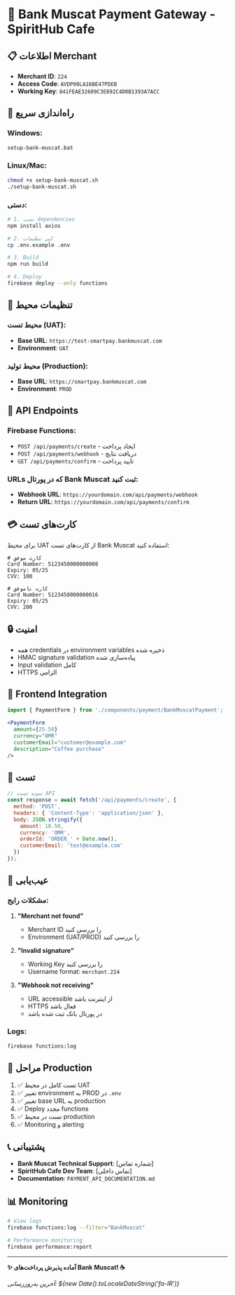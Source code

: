 # 🏦 Bank Muscat Payment Gateway - SpiritHub Cafe

## 📋 اطلاعات Merchant

- **Merchant ID**: `224`
- **Access Code**: `AVDP00LA16BE47PDEB`
- **Working Key**: `841FEAE32609C3E892C4D0B1393A7ACC`

## 🚀 راه‌اندازی سریع

### Windows:
```bash
setup-bank-muscat.bat
```

### Linux/Mac:
```bash
chmod +x setup-bank-muscat.sh
./setup-bank-muscat.sh
```

### دستی:
```bash
# 1. نصب dependencies
npm install axios

# 2. کپی تنظیمات
cp .env.example .env

# 3. Build
npm run build

# 4. Deploy
firebase deploy --only functions
```

## 🔧 تنظیمات محیط

### محیط تست (UAT):
- **Base URL**: `https://test-smartpay.bankmuscat.com`
- **Environment**: `UAT`

### محیط تولید (Production):
- **Base URL**: `https://smartpay.bankmuscat.com`
- **Environment**: `PROD`

## 📡 API Endpoints

### Firebase Functions:
- `POST /api/payments/create` - ایجاد پرداخت
- `POST /api/payments/webhook` - دریافت نتایج
- `GET /api/payments/confirm` - تایید پرداخت

### URLs که در پورتال Bank Muscat ثبت کنید:
- **Webhook URL**: `https://yourdomain.com/api/payments/webhook`
- **Return URL**: `https://yourdomain.com/api/payments/confirm`

## 💳 کارت‌های تست

برای محیط UAT از کارت‌های تست Bank Muscat استفاده کنید:

```
# کارت موفق
Card Number: 5123450000000008
Expiry: 05/25
CVV: 100

# کارت ناموفق
Card Number: 5123450000000016
Expiry: 05/25
CVV: 200
```

## 🔒 امنیت

- همه credentials در environment variables ذخیره شده
- HMAC signature validation پیاده‌سازی شده
- Input validation کامل
- HTTPS الزامی

## 📱 Frontend Integration

```jsx
import { PaymentForm } from './components/payment/BankMuscatPayment';

<PaymentForm 
  amount={25.50}
  currency="OMR"
  customerEmail="customer@example.com"
  description="Coffee purchase"
/>
```

## 🧪 تست

```javascript
// نمونه تست API
const response = await fetch('/api/payments/create', {
  method: 'POST',
  headers: { 'Content-Type': 'application/json' },
  body: JSON.stringify({
    amount: 10.50,
    currency: 'OMR',
    orderId: 'ORDER_' + Date.now(),
    customerEmail: 'test@example.com'
  })
});
```

## 🐛 عیب‌یابی

### مشکلات رایج:

1. **"Merchant not found"**
   - Merchant ID را بررسی کنید
   - Environment (UAT/PROD) را بررسی کنید

2. **"Invalid signature"**
   - Working Key را بررسی کنید
   - Username format: `merchant.224`

3. **"Webhook not receiving"**
   - URL accessible از اینترنت باشد
   - HTTPS فعال باشد
   - در پورتال بانک ثبت شده باشد

### Logs:
```bash
firebase functions:log
```

## 🔄 مراحل Production

1. ✅ تست کامل در محیط UAT
2. ✅ تغییر environment به PROD در `.env`
3. ✅ تغییر base URL به production
4. ✅ Deploy مجدد functions
5. ✅ تست در محیط production
6. ✅ Monitoring و alerting

## 📞 پشتیبانی

- **Bank Muscat Technical Support**: [شماره تماس]
- **SpiritHub Cafe Dev Team**: [تماس داخلی]
- **Documentation**: `PAYMENT_API_DOCUMENTATION.md`

## 📊 Monitoring

```bash
# View logs
firebase functions:log --filter="BankMuscat"

# Performance monitoring
firebase performance:report
```

---

**✨ آماده پذیرش پرداخت‌های Bank Muscat! ☕**

*آخرین به‌روزرسانی: ${new Date().toLocaleDateString('fa-IR')}*